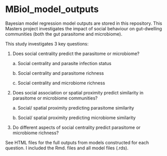 # MBiol_model_outputs
Bayesian model regression model outputs are stored in this repository. This Masters project investigates the impact of social behaviour on gut-dwelling communities (both the gut parasitome and microbiome).

This study investigates 3 key questions: 

1. Does social centrality predict the parasitome or microbiome?

      a. Social centrality and parasite infection status

      b. Social centrality and parasitome richness

      c. Social centrality and microbiome richness


2. Does social association or spatial proximity predict similarity in parasitome or microbiome communities?

      a. Social/ spatial proximity predicting parasitome similarity

      b. Social/ spatial proximity predicting microbiome similarity

3. Do different aspects of social centrality predict parasitome or microbiome richness?

See HTML files for the full outputs from models constructed for each question. I included the Rmd. files and all model files (.rds). 
